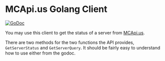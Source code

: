 # MCApi.us Golang Client

[![GoDoc](https://godoc.org/github.com/andresperezl/mcapi/client?status.svg)](https://godoc.org/github.com/andresperezl/mcapi/client)

You may use this client to get the status of a server from [MCApi.us](https://mcapi.us).

There are two methods for the two functions the API provides, `GetServerStatus` and `GetServerQuery`.
It should be fairly easy to understand how to use either from the godoc.

